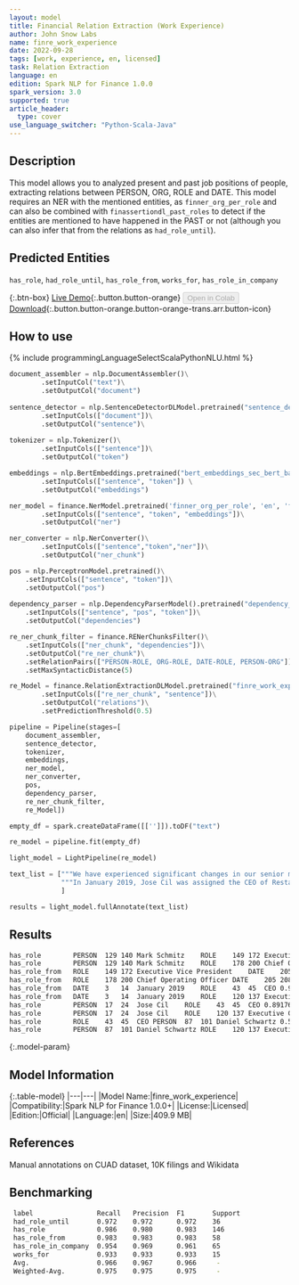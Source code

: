 ```yaml
---
layout: model
title: Financial Relation Extraction (Work Experience)
author: John Snow Labs
name: finre_work_experience
date: 2022-09-28
tags: [work, experience, en, licensed]
task: Relation Extraction
language: en
edition: Spark NLP for Finance 1.0.0
spark_version: 3.0
supported: true
article_header:
  type: cover
use_language_switcher: "Python-Scala-Java"
---
```


## Description

This model allows you to analyzed present and past job positions of people, extracting relations between PERSON, ORG, ROLE and DATE. This model requires an NER with the mentioned entities, as `finner_org_per_role` and can also be combined with `finassertiondl_past_roles` to detect if the entities are mentioned to have happened in the PAST or not (although you can also infer that from the relations as `had_role_until`).

## Predicted Entities

`has_role`, `had_role_until`, `has_role_from`, `works_for`, `has_role_in_company`

{:.btn-box}
[Live Demo](https://demo.johnsnowlabs.com/finance/FINRE_WORK_EXPERIENCE){:.button.button-orange}
<button class="button button-orange" disabled>Open in Colab</button>
[Download](https://s3.amazonaws.com/auxdata.johnsnowlabs.com/finance/models/finre_work_experience_en_1.0.0_3.0_1664360618647.zip){:.button.button-orange.button-orange-trans.arr.button-icon}

## How to use



<div class="tabs-box" markdown="1">
{% include programmingLanguageSelectScalaPythonNLU.html %}

```python
document_assembler = nlp.DocumentAssembler()\
        .setInputCol("text")\
        .setOutputCol("document")
        
sentence_detector = nlp.SentenceDetectorDLModel.pretrained("sentence_detector_dl","en")\
        .setInputCols(["document"])\
        .setOutputCol("sentence")\
        
tokenizer = nlp.Tokenizer()\
        .setInputCols(["sentence"])\
        .setOutputCol("token")

embeddings = nlp.BertEmbeddings.pretrained("bert_embeddings_sec_bert_base","en") \
        .setInputCols(["sentence", "token"]) \
        .setOutputCol("embeddings")

ner_model = finance.NerModel.pretrained('finner_org_per_role', 'en', 'finance/models')\
        .setInputCols(["sentence", "token", "embeddings"])\
        .setOutputCol("ner")

ner_converter = nlp.NerConverter()\
        .setInputCols(["sentence","token","ner"])\
        .setOutputCol("ner_chunk")

pos = nlp.PerceptronModel.pretrained()\
    .setInputCols(["sentence", "token"])\
    .setOutputCol("pos")
    
dependency_parser = nlp.DependencyParserModel().pretrained("dependency_conllu", "en")\
    .setInputCols(["sentence", "pos", "token"])\
    .setOutputCol("dependencies")

re_ner_chunk_filter = finance.RENerChunksFilter()\
    .setInputCols(["ner_chunk", "dependencies"])\
    .setOutputCol("re_ner_chunk")\
    .setRelationPairs(["PERSON-ROLE, ORG-ROLE, DATE-ROLE, PERSON-ORG"])\
    .setMaxSyntacticDistance(5)

re_Model = finance.RelationExtractionDLModel.pretrained("finre_work_experience", "en", "finance/models")\
        .setInputCols(["re_ner_chunk", "sentence"])\
        .setOutputCol("relations")\
        .setPredictionThreshold(0.5)

pipeline = Pipeline(stages=[
    document_assembler, 
    sentence_detector,
    tokenizer,
    embeddings,
    ner_model,
    ner_converter,
    pos,
    dependency_parser,
    re_ner_chunk_filter,
    re_Model])

empty_df = spark.createDataFrame([['']]).toDF("text")

re_model = pipeline.fit(empty_df)

light_model = LightPipeline(re_model)

text_list = ["""We have experienced significant changes in our senior management team over the past several years, including the appointments of Mark Schmitz as our Executive Vice President and Chief Operating Officer in 2019.""",
             """In January 2019, Jose Cil was assigned the CEO of Restaurant Brands International, and Daniel Schwartz was assigned the Executive Chairman of the company.""",
             ]

results = light_model.fullAnnotate(text_list)
```

</div>

## Results

```bash
has_role	    PERSON	129	140	Mark Schmitz	ROLE	149	172	Executive Vice President	0.8707728
has_role	    PERSON	129	140	Mark Schmitz	ROLE	178	200	Chief Operating Officer	0.97559035
has_role_from	ROLE	149	172	Executive Vice President	DATE	205	208	2019	0.9327241
has_role_from	ROLE	178	200	Chief Operating Officer	DATE	205	208	2019	0.90718126
has_role_from	DATE	3	14	January 2019	ROLE	43	45	CEO	0.996639
has_role_from	DATE	3	14	January 2019	ROLE	120	137	Executive Chairman	0.9964874
has_role	    PERSON	17	24	Jose Cil	ROLE	43	45	CEO	0.8917691
has_role	    PERSON	17	24	Jose Cil	ROLE	120	137	Executive Chairman	0.8527716
has_role	    ROLE	43	45	CEO	PERSON	87	101	Daniel Schwartz	0.5765097
has_role	    PERSON	87	101	Daniel Schwartz	ROLE	120	137	Executive Chairman	0.79235893
```

{:.model-param}
## Model Information

{:.table-model}
|---|---|
|Model Name:|finre_work_experience|
|Compatibility:|Spark NLP for Finance 1.0.0+|
|License:|Licensed|
|Edition:|Official|
|Language:|en|
|Size:|409.9 MB|

## References

Manual annotations on CUAD dataset, 10K filings and Wikidata

## Benchmarking

```bash
 label                Recall   Precision  F1       Support
 had_role_until       0.972    0.972      0.972    36  
 has_role             0.986    0.980      0.983    146 
 has_role_from        0.983    0.983      0.983    58  
 has_role_in_company  0.954    0.969      0.961    65  
 works_for            0.933    0.933      0.933    15  
 Avg.                 0.966    0.967      0.966     -   
 Weighted-Avg.        0.975    0.975      0.975     -   
```  